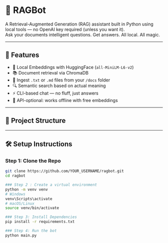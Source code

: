 # 🤖 RAGBot

A Retrieval-Augmented Generation (RAG) assistant built in Python using local tools — no OpenAI key required (unless you want it).  
Ask your documents intelligent questions. Get answers. All local. All magic.

---

## 🚀 Features

- 🧠 Local Embeddings with HuggingFace (`all-MiniLM-L6-v2`)
- 📚 Document retrieval via ChromaDB
- 🧾 Ingest `.txt` or `.md` files from your `/docs` folder
- 🔍 Semantic search based on actual meaning
- ⚡ CLI-based chat — no fluff, just answers
- 💸 API-optional: works offline with free embeddings

---

## 📂 Project Structure


---

## 🛠️ Setup Instructions

### Step 1: Clone the Repo

```bash
git clone https://github.com/YOUR_USERNAME/ragbot.git
cd ragbot

### Step 2 : Create a virtual environment
python -m venv venv
# Windows
venv\Scripts\activate
# macOS/Linux
source venv/bin/activate

### Step 3: Install Dependencies
pip install -r requirements.txt

### Step 4: Run the bot
python main.py

